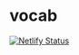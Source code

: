 # vocab

[![Netlify Status](https://api.netlify.com/api/v1/badges/e565a19b-4ccc-4e86-9a12-36aae4faa64b/deploy-status)](https://app.netlify.com/sites/delicate-brioche-3fbeb7/deploys)
